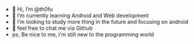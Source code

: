 - 👋 Hi, I’m @th0fu
- 📱 I’m currently learning Android and Web development
- 🚨 I’m looking to study more thing in the future and focusing on android
- 💬 feel free to chat me via Github
- ps. Be nice to me, i'm still new to the programming world
<!---
th0fu/th0fu is a ✨ special ✨ repository because its `README.md` (this file) appears on your GitHub profile.
You can click the Preview link to take a look at your changes.
--->
